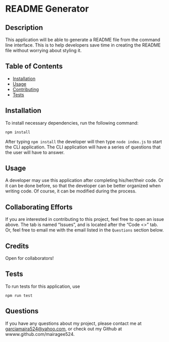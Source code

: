 # README Generator


## Description

This application will be able to generate a README file from the command line interface. This is to help developers save time in creating the README file without worrying about styling it.

## Table of Contents
* [Installation](#Installation)
* [Usage](#Usage)
* [Contributing](#Contributing)
* [Tests](#Tests)


## Installation

To install necessary dependencies, run the following command: 

```
npm install
```

After typing `npm install` the developer will then type `node index.js` to start the CLI application. The CLI application will have a series of questions that the user will have to answer. 


## Usage

A developer may use this application after completing his/her/their code. Or it can be done before, so that the developer can be better organized when writing code. Of course, it can be modified during the process. 


## Collaborating Efforts

If you are interested in contributing to this project, feel free to open an issue above. The tab is named “Issues”, and is located after the “Code <>” tab. Or, feel free to email me with the email listed in the `Questions` section below. 


## Credits

Open for collaborators!


## Tests

To run tests for this application, use

```
npm run test
```


## Questions

If you have any questions about my project, please contact me at garciamaira524@yahoo.com, or check out my Github at wwww.github.com/mairagee524.
